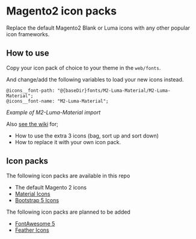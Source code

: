 # Magento2 icon packs

Replace the default Magento2 Blank or Luma icons
with any other popular icon frameworks.

## How to use

Copy your icon pack of choice to your theme in the `web/fonts`.

And change/add the following variables to load your new icons instead.

```less
@icons__font-path: "@{baseDir}fonts/M2-Luma-Material/M2-Luma-Material";
@icons__font-name: "M2-Luma-Material";
```

_Example of M2-Luma-Material import_

Also [see the wiki](https://github.com/GrimLink/magento2-icon-packs/wiki) for;
- How to use the extra 3 icons (bag, sort up and sort down)
- How to replace it with your own icon pack.

## Icon packs

The following icon packs are available in this repo

- The default Magento 2 icons
- [Material Icons](https://github.com/google/material-design-icons)
- [Bootstrap 5 Icons](https://github.com/twbs/icons)

The following icon packs are planned to be added

- [FontAwesome 5](https://github.com/FortAwesome/Font-Awesome)
- [Feather Icons](https://github.com/feathericons/feather)
